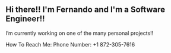 ## Hi there!! I'm Fernando and I'm a Software Engineer!! 
I’m currently working on one of the many personal projects!!



How To Reach Me:
  Phone Number: +1 872-305-7616

<!--
**FernandoLpz0911/FernandoLpz0911** is a ✨ _special_ ✨ repository because its `README.md` (this file) appears on your GitHub profile.

Here are some ideas to get you started:

- 🌱 I’m currently learning ...
- 👯 I’m looking to collaborate on ...
- 🤔 I’m looking for help with ...
- 💬 Ask me about ...
- 😄 Pronouns: ...
- ⚡ Fun fact: ...
-->

